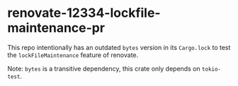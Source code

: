 # renovate-12334-lockfile-maintenance-pr

This repo intentionally has an outdated `bytes` version in its `Cargo.lock`
to test the `lockFileMaintenance` feature of renovate.

Note: `bytes` is a transitive dependency, this crate only depends on `tokio-test`.
